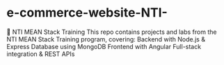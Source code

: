 # e-commerce-website-NTI-
📌 NTI MEAN Stack Training  This repo contains projects and labs from the NTI MEAN Stack Training program, covering:  Backend with Node.js &amp; Express  Database using MongoDB  Frontend with Angular  Full-stack integration &amp; REST APIs
